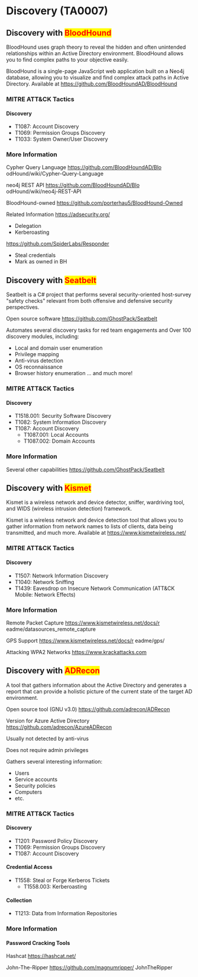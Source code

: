 # Discovery (TA0007)

## Discovery with <mark style="color:red;">BloodHound</mark>

BloodHound uses graph theory to reveal the hidden and often unintended relationships within an Active Directory environment. BloodHound allows you to find complex paths to your objective easily.

BloodHound is a single-page JavaScript web application built on a Neo4j database, allowing you to visualize and find complex attack paths in Active Directory. Available at https://github.com/BloodHoundAD/BloodHound

### MITRE ATT\&CK Tactics

#### Discovery

* T1087: Account Discovery
* T1069: Permission Groups Discovery
* T1033: System Owner/User Discovery

### More Information

Cypher Query Language https://github.com/BloodHoundAD/Blo odHound/wiki/Cypher-Query-Language

neo4j REST API https://github.com/BloodHoundAD/Blo odHound/wiki/neo4j-REST-API

BloodHound-owned https://github.com/porterhau5/BloodHound-Owned

Related Information https://adsecurity.org/

* Delegation
* Kerberoasting&#x20;

https://github.com/SpiderLabs/Responder

* Steal credentials
* Mark as owned in BH



## Discovery with <mark style="color:red;">Seatbelt</mark>

Seatbelt is a C# project that performs several security-oriented host-survey "safety checks" relevant from both offensive and defensive security perspectives.

Open source software https://github.com/GhostPack/Seatbelt

Automates several discovery tasks for red team engagements and Over 100 discovery modules, including:

* Local and domain user enumeration
* Privilege mapping
* Anti-virus detection
* OS reconnaissance
* Browser history enumeration ... and much more!

### MITRE ATT\&CK Tactics

#### Discovery

* T1518.001: Security Software Discovery
* T1082: System Information Discovery
* T1087: Account Discovery
  * T1087.001: Local Accounts
  * T1087.002: Domain Accounts

### More Information

Several other capabilities https://github.com/GhostPack/Seatbelt



## Discovery with <mark style="color:red;">Kismet</mark>

Kismet is a wireless network and device detector, sniffer, wardriving tool, and WIDS (wireless intrusion detection) framework.

Kismet is a wireless network and device detection tool that allows you to gather information from network names to lists of clients, data being transmitted, and much more. Available at https://www.kismetwireless.net/

### MITRE ATT\&CK Tactics

#### Discovery

* T1507: Network Information Discovery
* T1040: Network Sniffing
* T1439: Eavesdrop on Insecure Network Communication (ATT\&CK Mobile: Network Effects)

### More Information

Remote Packet Capture https://www.kismetwireless.net/docs/r eadme/datasources\_remote\_capture

GPS Support https://www.kismetwireless.net/docs/r eadme/gps/

Attacking WPA2 Networks https://www.krackattacks.com



## Discovery with <mark style="color:red;">ADRecon</mark>

A tool that gathers information about the Active Directory and generates a report that can provide a holistic picture of the current state of the target AD environment.

Open source tool (GNU v3.0) https://github.com/adrecon/ADRecon

Version for Azure Active Directory https://github.com/adrecon/AzureADRecon

Usually not detected by anti-virus

Does not require admin privileges

Gathers several interesting information:

* Users
* Service accounts
* Security policies
* Computers
* etc.

### MITRE ATT\&CK Tactics

#### Discovery

* T1201: Password Policy Discovery
* T1069: Permission Groups Discovery
* T1087: Account Discovery

#### Credential Access

* T1558: Steal or Forge Kerberos Tickets
  * T1558.003: Kerberoasting

#### Collection

* T1213: Data from Information Repositories

### More Information

#### Password Cracking Tools

Hashcat https://hashcat.net/

John-The-Ripper https://github.com/magnumripper/ JohnTheRipper

